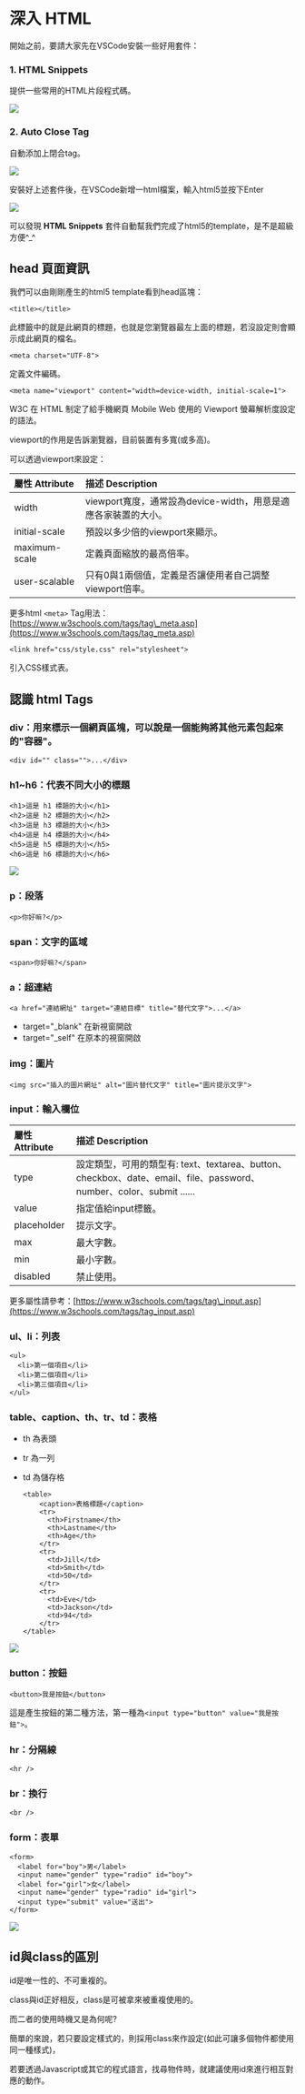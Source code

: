# 深入 HTML

開始之前，要請大家先在VSCode安裝一些好用套件：

### 1. **HTML Snippets**

提供一些常用的HTML片段程式碼。

![](../.gitbook/assets/html-plugin-1.png)

### 2. Auto Close Tag

自動添加上閉合tag。

![](../.gitbook/assets/html-plugin-2.png)

安裝好上述套件後，在VSCode新增一html檔案，輸入html5並按下Enter

![](../.gitbook/assets/auto-html5.gif)

可以發現 **HTML Snippets** 套件自動幫我們完成了html5的template，是不是超級方便^\_^

## head 頁面資訊

我們可以由剛剛產生的html5 template看到head區塊：

```markup
<title></title>
```

此標籤中的就是此網頁的標題，也就是您瀏覽器最左上面的標題，若沒設定則會顯示成此網頁的檔名。

```markup
<meta charset="UTF-8">
```

定義文件編碼。

```markup
<meta name="viewport" content="width=device-width, initial-scale=1">
```

W3C 在 HTML 制定了給手機網頁 Mobile Web 使用的 Viewport 螢幕解析度設定的語法。

viewport的作用是告訴瀏覽器，目前裝置有多寬\(或多高\)。

可以透過viewport來設定：

| 屬性 Attribute | 描述 Description |
| :--- | :--- |
| width | viewport寬度，通常設為device-width，用意是適應各家裝置的大小。 |
| initial-scale | 預設以多少倍的viewport來顯示。 |
| maximum-scale | 定義頁面縮放的最高倍率。 |
| user-scalable | 只有0與1兩個值，定義是否讓使用者自己調整viewport倍率。 |

更多html `<meta>` Tag用法：[https://www.w3schools.com/tags/tag\_meta.asp](https://www.w3schools.com/tags/tag_meta.asp)

```markup
<link href="css/style.css" rel="stylesheet">
```

引入CSS樣式表。

## 認識 html Tags

### div：用來標示一個網頁區塊，可以說是一個能夠將其他元素包起來的"容器"。

```markup
<div id="" class="">...</div>
```

### h1~h6：代表不同大小的標題

```markup
<h1>這是 h1 標題的大小</h1>
<h2>這是 h2 標題的大小</h2>
<h3>這是 h3 標題的大小</h3>
<h4>這是 h4 標題的大小</h4>
<h5>這是 h5 標題的大小</h5>
<h6>這是 h6 標題的大小</h6>
```

![](../.gitbook/assets/h1toh6.png)

### p：段落

```markup
<p>你好嘛?</p>
```

### span：文字的區域

```markup
<span>你好嘛?</span>
```

### a：超連結

```markup
<a href="連結網址" target="連結目標" title="替代文字">...</a>
```

* target="\_blank"  在新視窗開啟
* target="\_self"  在原本的視窗開啟

### img：圖片

```markup
<img src="插入的圖片網址" alt="圖片替代文字" title="圖片提示文字">
```

### input：輸入欄位

| 屬性Attribute | 描述 Description |
| :--- | :--- |
| type | 設定類型，可用的類型有: text、textarea、button、checkbox、date、email、file、password、number、color、submit ...... |
| value | 指定值給input標籤。 |
| placeholder | 提示文字。 |
| max | 最大字數。 |
| min | 最小字數。 |
| disabled | 禁止使用。 |

更多屬性請參考：[https://www.w3schools.com/tags/tag\_input.asp](https://www.w3schools.com/tags/tag_input.asp)

### ul、li：列表

```markup
<ul>
  <li>第一個項目</li>
  <li>第二個項目</li>
  <li>第三個項目</li>
</ul>
```

### table、caption、th、tr、td：表格

* th 為表頭
* tr 為一列
* td 為儲存格

  ```markup
  <table>
      <caption>表格標題</caption>
      <tr>
        <th>Firstname</th>
        <th>Lastname</th> 
        <th>Age</th>
      </tr>
      <tr>
        <td>Jill</td>
        <td>Smith</td> 
        <td>50</td>
      </tr>
      <tr>
        <td>Eve</td>
        <td>Jackson</td> 
        <td>94</td>
      </tr>
  </table>
  ```

![](../.gitbook/assets/image%20%284%29.png)

### button：按鈕

```markup
<button>我是按鈕</button>
```

這是產生按鈕的第二種方法，第一種為`<input type="button" value="我是按鈕">`。

### hr：分隔線

```markup
<hr />
```

### br：換行

```markup
<br />
```

### form：表單

```markup
<form>
  <label for="boy">男</label>
  <input name="gender" type="radio" id="boy">
  <label for="girl">女</label>
  <input name="gender" type="radio" id="girl">
  <input type="submit" value="送出">
</form>
```

![](../.gitbook/assets/screenshot-file-users-xinhe-desktop-untitled-1-html-1543401068079.png)

## id與class的區別

id是唯一性的、不可重複的。

class與id正好相反，class是可被拿來被重複使用的。

而二者的使用時機又是為何呢?

簡單的來說，若只要設定樣式的，則採用class來作設定\(如此可讓多個物件都使用同一種樣式\)，

若要透過Javascript或其它的程式語言，找尋物件時，就建議使用id來進行相互對應的動作。

